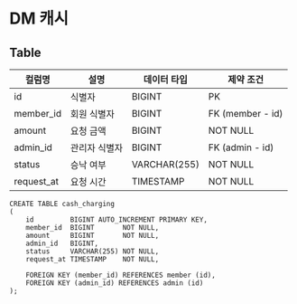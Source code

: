 # DM 캐시

## Table

| 컬럼명        | 설명      | 데이터 타입       | 제약 조건            |
|------------|---------|--------------|------------------|
| id         | 식별자     | BIGINT       | PK               |
| member_id  | 회원 식별자  | BIGINT       | FK (member - id) |
| amount     | 요청 금액   | BIGINT       | NOT NULL         |
| admin_id   | 관리자 식별자 | BIGINT       | FK (admin - id)  |
| status     | 승낙 여부   | VARCHAR(255) | NOT NULL         |
| request_at | 요청 시간   | TIMESTAMP    | NOT NULL         |

```mysql
CREATE TABLE cash_charging
(
    id         BIGINT AUTO_INCREMENT PRIMARY KEY,
    member_id  BIGINT       NOT NULL,
    amount     BIGINT       NOT NULL,
    admin_id   BIGINT,
    status     VARCHAR(255) NOT NULL,
    request_at TIMESTAMP    NOT NULL,

    FOREIGN KEY (member_id) REFERENCES member (id),
    FOREIGN KEY (admin_id) REFERENCES admin (id)
);
```